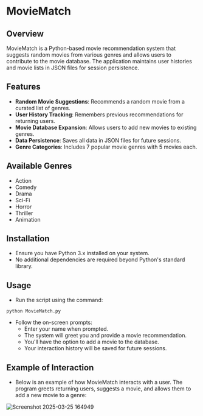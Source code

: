 # MovieMatch
## Overview
MovieMatch is a Python-based movie recommendation system that suggests random movies from various genres and allows users to contribute to the movie database. The application maintains user histories and movie lists in JSON files for session persistence.

## Features
- **Random Movie Suggestions**: Recommends a random movie from a curated list of genres.
- **User History Tracking**: Remembers previous recommendations for returning users.
- **Movie Database Expansion**: Allows users to add new movies to existing genres.
- **Data Persistence**: Saves all data in JSON files for future sessions.
- **Genre Categories**: Includes 7 popular movie genres with 5 movies each.

## Available Genres
- Action
- Comedy
- Drama 
- Sci-Fi
- Horror
- Thriller
- Animation

## Installation
- Ensure you have Python 3.x installed on your system.
- No additional dependencies are required beyond Python's standard library.

## Usage
- Run the script using the command:
  
`python MovieMatch.py`
- Follow the on-screen prompts:
    - Enter your name when prompted.
    - The system will greet you and provide a movie recommendation.
    - You'll have the option to add a movie to the database.
    - Your interaction history will be saved for future sessions.
 
## Example of Interaction
- Below is an example of how MovieMatch interacts with a user. The program greets returning users, suggests a movie, and allows them to add a new movie to a genre:
  
 ![Screenshot 2025-03-25 164949](https://github.com/user-attachments/assets/cd591c51-9e16-49fc-a7fa-21617bb84bc1)
